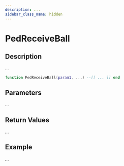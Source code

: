 ```yaml
---
description: ...
sidebar_class_name: hidden
---
```


# PedReceiveBall

## Description

...

```lua
function PedReceiveBall(param1, ...) --[[ ... ]] end
```

## Parameters

...

## Return Values

...

## Example

...


